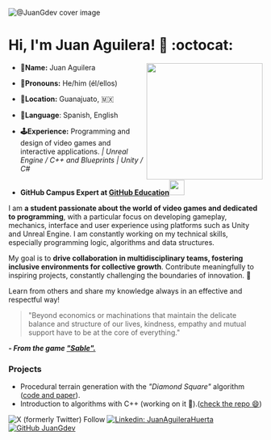 ![@JuanGdev cover image](https://media.licdn.com/dms/image/D5616AQGoVUwJ40La3g/profile-displaybackgroundimage-shrink_350_1400/0/1707619484643?e=1715212800&v=beta&t=Glhgu58caL1zKwpLEWD1idgasyzeegWuZtdDHBi5a3Q)


# Hi, I'm Juan Aguilera! :strawberry: :octocat: 

<img align='right' src="./assets/gifs/me.gif" width="230">

- **:turtle:Name:** Juan Aguilera

- **:bust_in_silhouette:Pronouns:** He/him (él/ellos)

- **:round_pushpin:Location:** Guanajuato, :mexico:

- **:open_book:Language**: Spanish, English

- **:joystick:Experience:** Programming and design of video games and interactive applications.  *| Unreal Engine / C++ and Blueprints | Unity / C#*

- **GitHub Campus Expert at <a href="https://githubcampus.expert/">GitHub Education</a><img src="https://media.giphy.com/media/jTNaPTjk7mOIj4F5kj/giphy.gif" width="30"></em></p>**

I am **a student passionate about the world of video games and dedicated to programming**, with a particular focus on developing gameplay, mechanics, interface and user experience using platforms such as Unity and Unreal Engine. I am constantly working on my technical skills, especially programming logic, algorithms and data structures.

My goal is to **drive collaboration in multidisciplinary teams, fostering inclusive environments for collective growth**. Contribute meaningfully to inspiring projects, constantly challenging the boundaries of innovation. :triangular_flag_on_post:

Learn from others and share my knowledge always in an effective and respectful way!

> "Beyond economics or machinations that maintain the delicate balance and structure of our lives, kindness, empathy and mutual support have to be at the core of everything."

***- From the game ["Sable".](https://www.youtube.com/watch?v=Fojy_YRseGk)***


### Projects 

- Procedural terrain generation with the *"Diamond Square"* algorithm ([code and paper](https://github.com/JuanGdev/VeranoPCG.git/)).
- Introduction to algorithms with C++ (working on it :raised_hands:).([check the repo :smile:](https://github.com/JuanGdev/algorithmsIntroduction.git))

![X (formerly Twitter) Follow](https://img.shields.io/twitter/follow/:juan_purin)
[![Linkedin: JuanAguileraHuerta](https://img.shields.io/badge/-JuanAguileraHuerta-blue?style=flat-square&logo=Linkedin&logoColor=white&link=www.linkedin.com/in/juan-aguilera-gdev/)](www.linkedin.com/in/juan-aguilera-gdev
)
[![GitHub JuanGdev](https://img.shields.io/github/followers/JuanGdev?label=follow&style=social)](https://github.com/JuanGdev)



